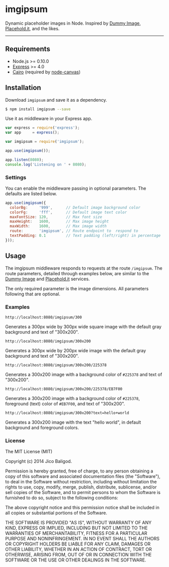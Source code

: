 # imgipsum

Dynamic placeholder images in Node. Inspired by [Dummy
Image](http://dummyimage.com/), [Placehold.it](http://placehold.it/), and the
likes.

---

## Requirements

* Node.js >= 0.10.0
* [Express](http://expressjs.com/) >= 4.0
* [Cairo](http://cairographics.org/) (required by [node-canvas](https://github.com/Automattic/node-canvas))

## Installation

Download `imgipsum` and save it as a dependency.

```bash
$ npm install imgipsum --save
```

Use it as middleware in your Express app.

```javascript
var express = require('express');
var app     = express();

var imgipsum = require('imgipsum');

app.use(imgipsum());

app.listen(8080);
console.log('Listening on ' + 8080);
```

### Settings

You can enable the middleware passing in optional parameters. The defaults are
listed below.

```javascript
app.use(imgipsum({
  colorBg:     '999',      // Default image background color
  colorFg:     'fff',      // Default image text color
  maxFontSize: 120,        // Max font size
  maxHeight:   1600,       // Max image height
  maxWidth:    1600,       // Max image width
  route:       'imgipsum', // Route endpoint to  respond to
  textPadding: 0.1         // Text padding (left/right) in percentage
}));
```

## Usage

The imgipsum middleware responds to requests at the route `/imgipsum`. The route
parameters, detailed through examples below, are similar to the [Dummy
Image](http://dummyimage.com/) and [Placehold.it](http://placehold.it/)
services.

The only required parameter is the image dimensions. All parameters following that are optional.

### Examples

`http://localhost:8080/imgipsum/300`

Generates a 300px wide by 300px wide square image with the default gray background and text of "300x200".

`http://localhost:8080/imgipsum/300x200`

Generates a 300px wide by 200px wide image with the default gray background and text of "300x200".

`http://localhost:8080/imgipsum/300x200/225378`

Generates a 300x200 image with a background color of `#225378` and text of "300x200".

`http://localhost:8080/imgipsum/300x200/225378/EB7F00`

Generates a 300x200 image with a background color of `#225378`, foreground (text) color of `#EB7F00`, and text of "300x200".

`http://localhost:8080/imgipsum/300x200?text=hello+world`

Generates a 300x200 image with the text "hello world", in default background and foreground colors.

### License

The MIT License (MIT)

Copyright (c) 2014 Jico Baligod.

Permission is hereby granted, free of charge, to any person obtaining a copy
of this software and associated documentation files (the "Software"), to deal
in the Software without restriction, including without limitation the rights
to use, copy, modify, merge, publish, distribute, sublicense, and/or sell
copies of the Software, and to permit persons to whom the Software is
furnished to do so, subject to the following conditions:

The above copyright notice and this permission notice shall be included in
all copies or substantial portions of the Software.

THE SOFTWARE IS PROVIDED "AS IS", WITHOUT WARRANTY OF ANY KIND, EXPRESS OR
IMPLIED, INCLUDING BUT NOT LIMITED TO THE WARRANTIES OF MERCHANTABILITY,
FITNESS FOR A PARTICULAR PURPOSE AND NONINFRINGEMENT. IN NO EVENT SHALL THE
AUTHORS OR COPYRIGHT HOLDERS BE LIABLE FOR ANY CLAIM, DAMAGES OR OTHER
LIABILITY, WHETHER IN AN ACTION OF CONTRACT, TORT OR OTHERWISE, ARISING FROM,
OUT OF OR IN CONNECTION WITH THE SOFTWARE OR THE USE OR OTHER DEALINGS IN
THE SOFTWARE.
